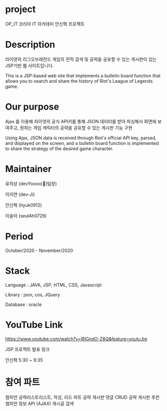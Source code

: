# project
OP_IT
코리아 IT 아카데미 안신혁 프로젝트

# Description
라이엇의 리그오브레전드 게임의 전적 검색 및 공략을 공유할 수 있는 게시판이 있는 JSP기반 웹 사이트입니다.

This is a JSP-based web site that implements a bulletin board function that allows you to search and share the history of Riot's League of Legends game.


# Our purpose
Ajax 를 이용해 라이엇의 공식 API키를 통해 JSON 데이터를 받아 파싱해서 화면에 보여주고, 원하는 게임 캐릭터의 공략을 공유할 수 있는 게시판 기능 구현

Using Ajax, JSON data is received through Riot's official API key, parsed, and displayed on the screen, and a bulletin board function is implemented to share the strategy of the desired game character.

# Maintainer
유의상 (devYoooo)👑(팀장)

이지연 (dev-Ji)

안신혁 (hyuk0912)

이슬아 (seulAh0729)


# Period
October/2020 - November/2020

# Stack
Language : JAVA, JSP, HTML, CSS, Javascript

Library : json, cos, JQuery

Database : oracle

# YouTube Link
https://www.youtube.com/watch?v=I8lGndO-Z8Q&feature=youtu.be

JSP 프로젝트 발표 링크

안신혁 5:30 ~ 9:35

# 참여 파트
챔피언 공략리스트리스트, 작성, 리드 파트
공략 게시판 댓글 CRUD
공략 게시판 추천
챔피언 정보 API (AJAX)
게시글 검색
